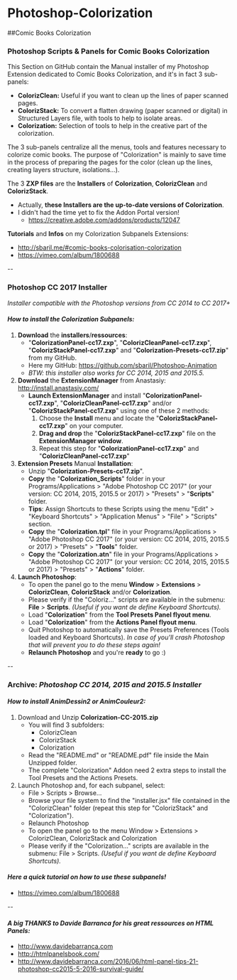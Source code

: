 # Photoshop-Colorization
##Comic Books Colorization  


### Photoshop Scripts & Panels for Comic Books Colorization
This Section on GitHub contain the Manual installer of my Photoshop Extension dedicated to Comic Books Colorization, and it's in fact 3 sub-panels:
* **ColorizClean:** Useful if you want to clean up the lines of paper scanned pages.
* **ColorizStack:** To convert a flatten drawing (paper scanned or digital) in Structured Layers file, with tools to help to isolate areas.
* **Colorization:** Selection of tools to help in the creative part of the colorization.

The 3 sub-panels centralize all the menus, tools and features necessary to colorize comic books. The purpose of "Colorization" is mainly to save time in the process of preparing the pages for the color (clean up the lines, creating layers structure, isolations…).

The 3 **ZXP files** are the **Installers** of **Colorization**, **ColorizClean** and **ColorizStack**.
* Actually, **these Installers are the up-to-date versions of Colorization**.
* I didn't had the time yet to fix the Addon Portal version!
	* https://creative.adobe.com/addons/products/12047

**Tutorials** and **Infos** on my Colorization Subpanels Extensions: 
* http://sbaril.me/#comic-books-colorisation-colorization
* https://vimeo.com/album/1800688

--

### Photoshop CC 2017 Installer 
*Installer compatible with the Photoshop versions from CC 2014 to CC 2017+*
#### *How to install the Colorization Subpanels:*
1.  **Download** the **installers**/**ressources**:
	* "**ColorizationPanel-cc17.zxp**", "**ColorizCleanPanel-cc17.zxp**", "**ColorizStackPanel-cc17.zxp**" and "**Colorization-Presets-cc17.zip**" from my GitHub. 
	* Here my GitHub: https://github.com/sbaril/Photoshop-Animation
	* *BTW: this installer also works for CC 2014, 2015 and 2015.5.*
2.  **Download** the **ExtensionManager** from Anastasiy:
http://install.anastasiy.com/
	* **Launch ExtensionManager** and install "**ColorizationPanel-cc17.zxp**", "**ColorizCleanPanel-cc17.zxp**" and/or "**ColorizStackPanel-cc17.zxp**" using one of these 2 methods:
		1. Choose the **Install** menu and locate the "**ColorizStackPanel-cc17.zxp**" on your computer.
		2. **Drag and drop** the "**ColorizStackPanel-cc17.zxp**" file on the **ExtensionManager window**.
		3. Repeat this step for "**ColorizationPanel-cc17.zxp**" and "**ColorizCleanPanel-cc17.zxp**"
3. **Extension Presets** Manual **Installation**:
	* Unzip "**Colorization-Presets-cc17.zip**".
	* **Copy** the "**Colorization_Scripts**" folder in your Programs/Applications > "Adobe Photoshop CC 2017" (or your version: CC 2014, 2015, 2015.5 or 2017) > "Presets" > "**Scripts**" folder.
	* **Tips**: Assign Shortcuts to these Scripts using the menu "Edit" > "Keyboard Shortcuts" > "Application Menus" > "File" > "Scripts" section.
	* **Copy** the "**Colorization.tpl**" file in your Programs/Applications > "Adobe Photoshop CC 2017" (or your version: CC 2014, 2015, 2015.5 or 2017) > "Presets" > "**Tools**" folder.
	* **Copy** the "**Colorization.atn**" file in your Programs/Applications > "Adobe Photoshop CC 2017" (or your version: CC 2014, 2015, 2015.5 or 2017) > "Presets" > "**Actions**" folder.
4. **Launch Photoshop**:
	* To open the panel go to the menu **Window** > **Extensions** > **ColorizClean**, **ColorizStack** and/or **Colorization**.
	* Please verify if the "Coloriz…" scripts are available in the submenu: **File** > **Scripts**. *(Useful if you want de define Keyboard Shortcuts).* 
	* Load "**Colorization**" from the **Tool Presets Panel flyout menu**.
	* Load "**Colorization**" from the **Actions Panel flyout menu**.
	* Quit Photoshop to automatically save the Presets Preferences (Tools loaded and Keyboard Shortcuts). *In case of you'll crash Photoshop that will prevent you to do these steps again!* 
	* **Relaunch Photoshop** and you're **ready** to go :)


--

### Archive: *Photoshop CC 2014, 2015 and 2015.5 Installer* 
#### *How to install AnimDessin2 or AnimCouleur2:*
1. Download and Unzip **Colorization-CC-2015.zip**
	* You will find 3 subfolders:
		* ColorizClean
		* ColorizStack
		* Colorization
	* Read the "README.md" or "README.pdf" file inside the Main Unzipped folder.
	* The complete "Colorization" Addon need 2 extra steps to install the Tool Presets and the Actions Presets.
2. Launch Photoshop and, for each subpanel, select:
	* File > Scripts > Browse… 
	* Browse your file system to find the "installer.jsx" file contained in the "ColorizClean" folder (repeat this step for "ColorizStack" and "Colorization").
	* Relaunch Photoshop 
	* To open the panel go to the menu Window > Extensions > ColorizClean, ColorizStack and Colorization 
	* Please verify if the "Colorization…" scripts are available in the submenu: File > Scripts. *(Useful if you want de define Keyboard Shortcuts).* 


		
#### *Here a quick tutorial on how to use these subpanels!*
* https://vimeo.com/album/1800688
		




--	

#### *A big THANKS to Davide Barranca for his great ressources on HTML Panels:*
* http://www.davidebarranca.com
* http://htmlpanelsbook.com/
* http://www.davidebarranca.com/2016/06/html-panel-tips-21-photoshop-cc2015-5-2016-survival-guide/